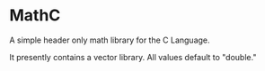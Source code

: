 # MathC

A simple header only math library for the C Language. 

It presently contains a vector library. All values default to "double."


